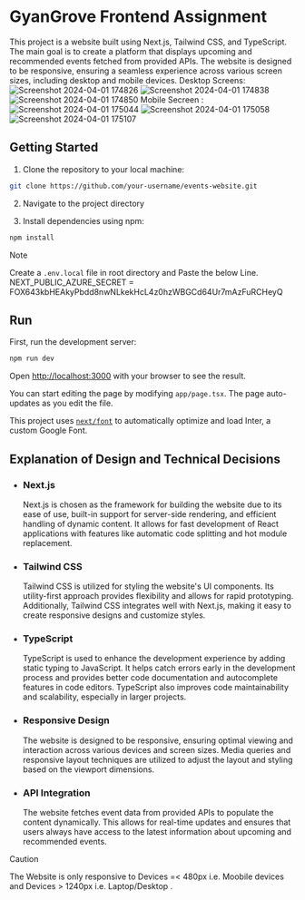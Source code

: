 # GyanGrove Frontend Assignment

This project is a website built using Next.js, Tailwind CSS, and TypeScript. The main goal is to create a platform that displays upcoming and recommended events fetched from provided APIs. The website is designed to be responsive, ensuring a seamless experience across various screen sizes, including desktop and mobile devices.
Desktop Screens:
![Screenshot 2024-04-01 174826](https://github.com/Hrithik0112/GyanGrove-Assignment/assets/122002784/793ecd3e-38de-4be6-8b56-67e43b352c79)
![Screenshot 2024-04-01 174838](https://github.com/Hrithik0112/GyanGrove-Assignment/assets/122002784/c632168d-8b3b-443e-a653-cf3ff34e0c71)
![Screenshot 2024-04-01 174850](https://github.com/Hrithik0112/GyanGrove-Assignment/assets/122002784/57b8d10c-1176-4a5f-8079-c1f13f217df5)
Mobile Secreen :
![Screenshot 2024-04-01 175044](https://github.com/Hrithik0112/GyanGrove-Assignment/assets/122002784/f603ed14-45e9-4f95-acb1-d6d96cdcb0f0)
![Screenshot 2024-04-01 175058](https://github.com/Hrithik0112/GyanGrove-Assignment/assets/122002784/0923acdc-6bc2-4da3-94ab-543836cb199d)
![Screenshot 2024-04-01 175107](https://github.com/Hrithik0112/GyanGrove-Assignment/assets/122002784/40c19a09-979c-4750-8edf-b1f61ccd9e6f)



## Getting Started

1. Clone the repository to your local machine:

```bash
git clone https://github.com/your-username/events-website.git
```

2. Navigate to the project directory

3. Install dependencies using npm:

```bash
npm install
```
> [!NOTE]  
> Create a `.env.local` file in root directory and Paste the below Line.
> NEXT_PUBLIC_AZURE_SECRET = FOX643kbHEAkyPbdd8nwNLkekHcL4z0hzWBGCd64Ur7mAzFuRCHeyQ

## Run

First, run the development server:

```bash
npm run dev
```

Open [http://localhost:3000](http://localhost:3000) with your browser to see the result.

You can start editing the page by modifying `app/page.tsx`. The page auto-updates as you edit the file.

This project uses [`next/font`](https://nextjs.org/docs/basic-features/font-optimization) to automatically optimize and load Inter, a custom Google Font.

## Explanation of Design and Technical Decisions

- ### Next.js

  Next.js is chosen as the framework for building the website due to its ease of use, built-in support for server-side rendering, and efficient handling of dynamic content. It allows for fast development of React applications with features like automatic code splitting and hot module replacement.

- ### Tailwind CSS

  Tailwind CSS is utilized for styling the website's UI components. Its utility-first approach provides flexibility and allows for rapid prototyping. Additionally, Tailwind CSS integrates well with Next.js, making it easy to create responsive designs and customize styles.

- ### TypeScript

  TypeScript is used to enhance the development experience by adding static typing to JavaScript. It helps catch errors early in the development process and provides better code documentation and autocomplete features in code editors. TypeScript also improves code maintainability and scalability, especially in larger projects.

- ### Responsive Design

  The website is designed to be responsive, ensuring optimal viewing and interaction across various devices and screen sizes. Media queries and responsive layout techniques are utilized to adjust the layout and styling based on the viewport dimensions.

- ### API Integration
  The website fetches event data from provided APIs to populate the content dynamically. This allows for real-time updates and ensures that users always have access to the latest information about upcoming and recommended events.

> [!CAUTION]
> The Website is only responsive to Devices =< 480px i.e. Moobile devices and Devices > 1240px i.e. Laptop/Desktop .
